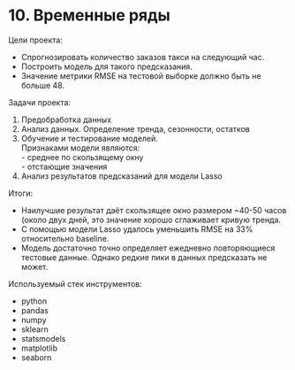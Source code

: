 # 10. Временные ряды

Цели проекта:  

- Спрогнозировать количество заказов такси на следующий час.  
- Построить модель для такого предсказания.  
- Значение метрики RMSE на тестовой выборке должно быть не больше 48.  

Задачи проекта:

1. Предобработка данных  
2. Анализ данных. Определение тренда, сезонности, остатков  
3. Обучение и тестирование моделей.  
    Признаками модели являются:  
        - среднее по скользящему окну  
        - отстающие значения
4. Анализ результатов предсказаний для модели Lasso  

Итоги:  

- Наилучшие результат даёт скользящее окно размером ~40-50 часов (около двух дней, это значение хорошо сглаживает кривую тренда.  
- С помощью модели Lasso удалось уменьшить RMSE на 33% относительно baseline.  
- Модель достаточно точно определяет ежедневно повторяющиеся тестовые данные. Однако редкие пики в данных предсказать не может.  

Используемый стек инструментов:

- python
- pandas
- numpy
- sklearn
- statsmodels
- matplotlib
- seaborn
